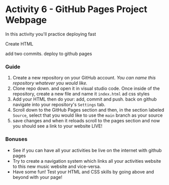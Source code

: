# Activity 6 - GitHub Pages Project Webpage

In this activity you'll practice deploying fast

Create HTML

add two commits. deploy to github pages

### Guide

1. Create a new repository on your GitHub account. _You can name this repository whatever you would like._
2. Clone repo down. and open it in visual studio code. Once inside of the repository, create a new file and name it `index.html` ad css styles
3. Add your HTML then do your: add, commit and push. back on github navigate into your repository's `Settings` tab.
4. Scroll down to the GitHub Pages section and then, in the section labeled `Source`, select that you would like to use the `main` branch as your source
5. save changes and when it reloads scroll to the pages section and now you should see a link to your website LIVE!

### Bonuses

- See if you can have all your activities be live on the internet with github pages
- Try to create a navigation system which links all your activities website to this new music website and vice-versa.
- Have some fun! Test your HTML and CSS skills by going above and beyond with your page!
